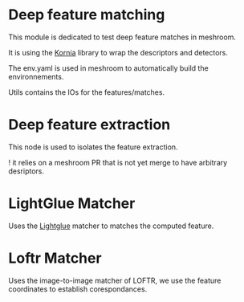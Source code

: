 # Deep feature matching

This module is dedicated to test deep feature matches in meshroom.

It is using the [Kornia](https://github.com/kornia/kornia) library to wrap the descriptors and detectors.

The env.yaml is used in meshroom to automatically build the environnements.

Utils contains the IOs for the features/matches.

# Deep feature extraction

This node is used to isolates the feature extraction.

! it relies on a meshroom PR that is not yet merge to have arbitrary desriptors.

# LightGlue Matcher 

Uses the [Lightglue](https://github.com/cvg/LightGlue) matcher to matches the computed feature.


 # Loftr Matcher

 Uses the image-to-image matcher of LOFTR, we use the feature coordinates to establish corespondances.
 
